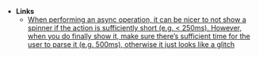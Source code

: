 - **Links**
	- [When performing an async operation, it can be nicer to not show a spinner if the action is sufficiently short (e.g. < 250ms). However, when you do finally show it, make sure there’s sufficient time for the user to parse it (e.g. 500ms), otherwise it just looks like a glitch](https://twitter.com/dlx/status/1459203112472825857?s=21)